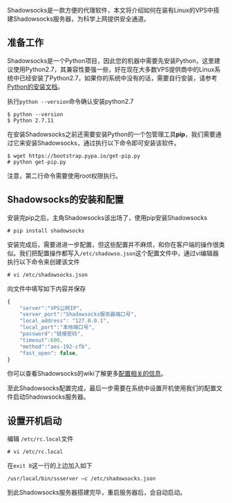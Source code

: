 Shadowsocks是一款方便的代理软件，本文将介绍如何在装有Linux的VPS中搭建Shadowsocks服务器，为科学上网提供安全通道。
<!-- more -->
## 准备工作

Shadowsocks是一个Python项目，因此您的机器中需要先安装Python，这里建议使用Python2.7，其兼容性要强一些，好在现在大多数VPS提供商中的Linux系统中已经安装了Python2.7，如果你的系统中没有的话，需要自行安装，请参考[Python的安装文档](https://docs.python.org/2.7/using/unix.html)。

执行`python --version`命令确认安装python2.7
```
$ python --version
$ Python 2.7.11
```
在安装Shadowsocks之前还需要安装Python的一个包管理工具**pip**，我们需要通过它来安装Shadowsocks，通过执行以下命令即可安装该软件。
```
$ wget https://bootstrap.pypa.io/get-pip.py
# python get-pip.py
```
注意，第二行命令需要使用root权限执行。

## Shadowsocks的安装和配置

安装完pip之后，主角Shadowsocks该出场了，使用pip安装Shadowsocks
```
# pip install shadowsocks
```
安装完成后，需要进进一步配置，但这些配置并不麻烦，和你在客户端的操作很类似。我们把配置操作都写入`/etc/shadowso.json`这个配置文件中，通过vi编辑器执行以下命令来创建该文件
```
# vi /etc/shadowsocks.json
```
向文件中填写如下内容并保存
```js
{
    "server":"VPS公网IP",
    "server_port":"Shadowsocks服务器端口号",
    "local_address": "127.0.0.1",
    "local_port":"本地端口号",
    "password":"链接密码",
    "timeout":600,
    "method":"aes-192-cfb",
    "fast_open": false,
}
```
你可以查看Shadowsocks的wiki了解更多[配置相关的信息](https://github.com/shadowsocks/shadowsocks/wiki/Configuration-via-Config-File)。

至此Shadowsocks配置完成，最后一步需要在系统中设置开机使用我们的配置文件启动Shadowsocks服务器。

## 设置开机启动

编辑 `/etc/rc.local`文件
```
# vi /etc/rc.local
```
在`exit 0`这一行的上边加入如下
```
/usr/local/bin/ssserver –c /etc/shadowsocks.json
```
到此Shadowsocks服务器搭建完毕，重启服务器后，会自动启动。
